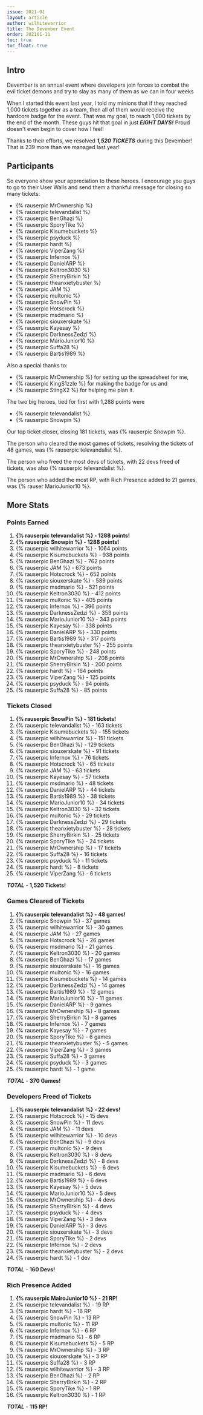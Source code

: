 ```yaml
---
issue: 2021-01
layout: article
author: wilhitewarrior
title: The Devember Event
order: 202101-11
toc: true
toc_float: true
---
```


## Intro

Devember is an annual event where developers join forces to combat the evil ticket demons and try to slay as many of them as we can in four weeks

When I started this event last year, I told my minions that if they reached 1,000 tickets together as a team, then all of them would receive the hardcore badge for the event. That was my goal, to reach 1,000 tickets by the end of the month.
These guys hit that goal in just ***EIGHT DAYS!*** Proud doesn't even begin to cover how I feel!

Thanks to their efforts, we resolved **_1,520 TICKETS_** during this Devember! That is 239 more than we managed last year!

## Participants

So everyone show your appreciation to these heroes. I encourage you guys to go to their
User Walls and send them a thankful message for closing so many tickets:

- {% rauserpic MrOwnership %}
- {% rauserpic televandalist %}
- {% rauserpic BenGhazi %}
- {% rauserpic SporyTike %}
- {% rauserpic Kisumebuckets %}
- {% rauserpic psyduck %}
- {% rauserpic hardt %}
- {% rauserpic ViperZang %}
- {% rauserpic Infernox %}
- {% rauserpic DanielARP %}
- {% rauserpic Keltron3030 %}
- {% rauserpic SherryBirkin %}
- {% rauserpic theanxietybuster %}
- {% rauserpic JAM %}
- {% rauserpic multonic %}
- {% rauserpic SnowPin %}
- {% rauserpic Hotscrock %}
- {% rauserpic msdmario %}
- {% rauserpic siouxerskate %}
- {% rauserpic Kayesay %}
- {% rauserpic DarknessZedzi %}
- {% rauserpic MarioJunior10 %}
- {% rauserpic Suffa28 %}
- {% rauserpic Bartis1989 %}


Also a special thanks to:
- {% rauserpic MrOwnership %} for setting up the spreadsheet for me,
- {% rauserpic KingS1zzle %} for making the badge for us and
- {% rauserpic StingX2 %} for helping me plan it.

The two big heroes, tied for first with 1,288 points were
- {% rauserpic televandalist %}
- {% rauserpic Snowpin %}

Our top ticket closer, closing 181 tickets, was {% rauserpic Snowpin %}.

The person who cleared the most games of tickets, resolving the tickets of 48 games, was {% rauserpic televandalist %}.

The person who freed the most devs of tickets, with 22 devs freed of tickets, was also {% rauserpic televandalist %}.

The person who added the most RP, with Rich Presence added to 21 games, was {% rauser MarioJunior10 %}.


## More Stats

### Points Earned

1. **{% rauserpic televandalist %} - 1288 points!**
1. **{% rauserpic Snowpin %} - 1288 points!**
3. {% rauserpic wilhitewarrior %} - 1064 points
4. {% rauserpic Kisumebuckets %} - 938 points
5. {% rauserpic BenGhazi %} - 762 points
6. {% rauserpic JAM %} - 673 points
7. {% rauserpic Hotscrock %} - 652 points
8. {% rauserpic siouxerskate %} - 589 points
9. {% rauserpic msdmario %} - 521 points
10. {% rauserpic Keltron3030 %} - 412 points
11. {% rauserpic multonic %} - 405 points
12. {% rauserpic Infernox %} - 396 points
13. {% rauserpic DarknessZedzi %} - 353 points
14. {% rauserpic MarioJunior10 %} - 343 points
15. {% rauserpic Kayesay %} - 338 points
16. {% rauserpic DanielARP %} - 330 points
17. {% rauserpic Bartis1989 %} - 317 points
18. {% rauserpic theanxietybuster %} - 255 points
19. {% rauserpic SporyTike %} - 248 points
20. {% rauserpic MrOwnership %} - 208 points
21. {% rauserpic SherryBirkin %} - 200 points
22. {% rauserpic hardt %} - 164 points
23. {% rauserpic ViperZang %} - 125 points
24. {% rauserpic psyduck %} - 94 points
25. {% rauserpic Suffa28 %} - 85 points


### Tickets Closed

1. **{% rauserpic SnowPin %} - 181 tickets!**
2. {% rauserpic televandalist %} - 163 tickets
3. {% rauserpic Kisumebuckets %} - 155 tickets
4. {% rauserpic wilhitewarrior %} - 151 tickets
5. {% rauserpic BenGhazi %} - 129 tickets
6. {% rauserpic siouxerskate %} - 91 tickets
7. {% rauserpic Infernox %} - 76 tickets
8. {% rauserpic Hotscrock %} - 65 tickets
9. {% rauserpic JAM %} - 63 tickets
10. {% rauserpic Kayesay %} - 57 tickets
11. {% rauserpic msdmario %} - 48 tickets
12. {% rauserpic DanielARP %} - 44 tickets
13. {% rauserpic Bartis1989 %} - 38 tickets
14. {% rauserpic MarioJunior10 %} - 34 tickets
15. {% rauserpic Keltron3030 %} - 32 tickets
16. {% rauserpic multonic %} - 29 tickets
16. {% rauserpic DarknessZedzi %} - 29 tickets
18. {% rauserpic theanxietybuster %} - 28 tickets
19. {% rauserpic SherryBirkin %} - 25 tickets
20. {% rauserpic SporyTike %} - 24 tickets
21. {% rauserpic MrOwnership %} - 17 tickets
22. {% rauserpic Suffa28 %} - 16 tickets
23. {% rauserpic psyduck %} - 11 tickets
24. {% rauserpic hardt %} - 8 tickets
25. {% rauserpic ViperZang %} - 6 tickets

**_TOTAL_** - **1,520 Tickets!**


### Games Cleared of Tickets

1. **{% rauserpic televandalist %} - 48 games!**
2. {% rauserpic Snowpin %} - 37 games
3. {% rauserpic wilhitewarrior %} - 30 games
4. {% rauserpic JAM %} - 27 games
5. {% rauserpic Hotscrock %} - 26 games
6. {% rauserpic msdmario %} - 21 games
7. {% rauserpic Keltron3030 %} - 20 games
8. {% rauserpic BenGhazi %} - 17 games
9. {% rauserpic siouxerskate %} - 16 games
9. {% rauserpic multonic %} - 16 games
11. {% rauserpic Kisumebuckets %} - 14 games
11. {% rauserpic DarknessZedzi %} - 14 games
13. {% rauserpic Bartis1989 %} - 12 games
14. {% rauserpic MarioJunior10 %} - 11 games
15. {% rauserpic DanielARP %} - 9 games
16. {% rauserpic MrOwnership %} - 8 games
16. {% rauserpic SherryBirkin %} - 8 games
18. {% rauserpic Infernox %} - 7 games
18. {% rauserpic Kayesay %} - 7 games
20. {% rauserpic SporyTike %} - 6 games
21. {% rauserpic theanxietybuster %} - 5 games
22. {% rauserpic ViperZang %} - 3 games
22. {% rauserpic Suffa28 %} - 3 games
22. {% rauserpic psyduck %} - 3 games
25. {% rauserpic hardt %} - 1 game

**_TOTAL_** - **370 Games!**


### Developers Freed of Tickets

1. **{% rauserpic televandalist %} - 22 devs!**
2. {% rauserpic Hotscrock %} - 15 devs
3. {% rauserpic SnowPin %} - 11 devs
3. {% rauserpic JAM %} - 11 devs
5. {% rauserpic wilhitewarrior %} - 10 devs
6. {% rauserpic BenGhazi %} - 9 devs
6. {% rauserpic multonic %} - 9 devs
8. {% rauserpic Keltron3030 %} - 8 devs
8. {% rauserpic DarknessZedzi %} - 8 devs
10. {% rauserpic Kisumebuckets %} - 6 devs
10. {% rauserpic msdmario %} - 6 devs
10. {% rauserpic Bartis1989 %} - 6 devs
13. {% rauserpic Kayesay %} - 5 devs
13. {% rauserpic MarioJunior10 %} - 5 devs
15. {% rauserpic MrOwnership %} - 4 devs
15. {% rauserpic SherryBirkin %} - 4 devs
15. {% rauserpic psyduck %} - 4 devs
18. {% rauserpic ViperZang %} - 3 devs
18. {% rauserpic DanielARP %} - 3 devs
20. {% rauserpic siouxerskate %} - 3 devs
21. {% rauserpic SporyTike %} - 2 devs
21. {% rauserpic Infernox %} - 2 devs
21. {% rauserpic theanxietybuster %} - 2 devs
24. {% rauserpic hardt %} - 1 dev

**_TOTAL_** - **160 Devs!**


### Rich Presence Added

1. **{% rauserpic MairoJunior10 %} - 21 RP!**
2. {% rauserpic televandalist %} - 19 RP
3. {% rauserpic hardt %} - 16 RP
4. {% rauserpic SnowPin %} - 13 RP
5. {% rauserpic multonic %} - 11 RP
6. {% rauserpic Infernox %} - 6 RP
6. {% rauserpic msdmario %} - 6 RP
8. {% rauserpic Kisumebuckets %} - 5 RP
9. {% rauserpic MrOwnership %} - 3 RP
9. {% rauserpic siouxerskate %} - 3 RP
9. {% rauserpic Suffa28 %} - 3 RP
9. {% rauserpic wilhitewarrior %} - 3 RP
13. {% rauserpic BenGhazi %} - 2 RP
13. {% rauserpic SherryBirkin %} - 2 RP
15. {% rauserpic SporyTike %} - 1 RP
15. {% rauserpic Keltron3030 %} - 1 RP

**_TOTAL_** - **115 RP!**

